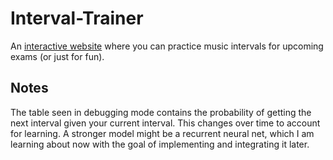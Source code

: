 # Interval-Trainer
An [interactive website](https://srivastavaanubhav.github.io/Interval-Trainer/) where you can practice music intervals for upcoming exams (or just for fun).

## Notes
The table seen in debugging mode contains the probability of getting the next interval given your current interval. This changes over time to account for learning. A stronger model might be a recurrent neural net, which I am learning about now with the goal of implementing and integrating it later.
